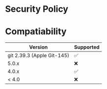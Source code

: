 # Security Policy

# Compatiability 

| Version | Supported          |
| ------- | ------------------ |
| git 2.39.3 (Apple Git-145)  | :white_check_mark: |
| 5.0.x   | :x:                |
| 4.0.x   | :white_check_mark: |
| < 4.0   | :x:                |

